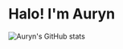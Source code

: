 # Halo! I'm Auryn

![Auryn's GitHub stats](https://github-readme-stats.vercel.app/api?username=DuckyDucks5&show_icons=true&bg_color=00000000)
